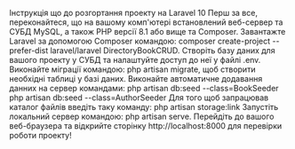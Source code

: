 Інструкція що до розгортання проекту на Laravel 10
Перш за все, переконайтеся, що на вашому комп'ютері встановлений веб-сервер та СУБД MySQL, а також PHP версії 8.1 або вище та Composer.
Завантажте Laravel за допомогою Composer командою: composer create-project --prefer-dist laravel/laravel DirectoryBookCRUD. 
Створіть базу даних для вашого проекту у СУБД та налаштуйте доступ до неї у файлі .env.
Виконайте міграції командою: php artisan migrate, щоб створити необхідні таблиці у базі даних.
Виконайте автоматичне додавання данних на сервер командами:
php artisan db:seed --class=BookSeeder
php artisan db:seed --class=AuthorSeeder
Для того щоб запрацював каталог файлів введіть таку команду:
php artisan storage:link
Запустіть локальний сервер командою: php artisan serve.
Перейдіть до вашого веб-браузера та відкрийте сторінку http://localhost:8000 для перевірки роботи проекту!
